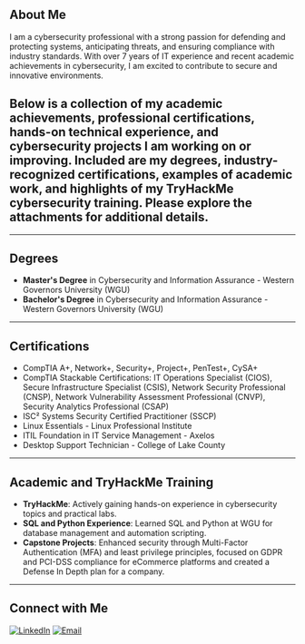 ## About Me
I am a cybersecurity professional with a strong passion for defending and protecting systems, anticipating threats, and ensuring compliance with industry standards. With over 7 years of IT experience and recent academic achievements in cybersecurity, I am excited to contribute to secure and innovative environments.

## Below is a  collection of my academic achievements, professional certifications, hands-on technical experience, and cybersecurity projects I am working on or improving. Included are my degrees, industry-recognized certifications, examples of academic work, and highlights of my TryHackMe cybersecurity training. Please explore the attachments for additional details.

---

## Degrees
- **Master's Degree** in Cybersecurity and Information Assurance - Western Governors University (WGU)
- **Bachelor's Degree** in Cybersecurity and Information Assurance - Western Governors University (WGU)

---

## Certifications
- CompTIA A+, Network+, Security+, Project+, PenTest+, CySA+
- CompTIA Stackable Certifications: IT Operations Specialist (CIOS), Secure Infrastructure Specialist (CSIS), Network Security Professional (CNSP), Network Vulnerability Assessment Professional (CNVP), Security Analytics Professional (CSAP)
- ISC² Systems Security Certified Practitioner (SSCP)
- Linux Essentials - Linux Professional Institute
- ITIL Foundation in IT Service Management - Axelos
- Desktop Support Technician - College of Lake County

---

## Academic and TryHackMe Training
- **TryHackMe**: Actively gaining hands-on experience in cybersecurity topics and practical labs.
- **SQL and Python Experience**: Learned SQL and Python at WGU for database management and automation scripting.
- **Capstone Projects**: Enhanced security through Multi-Factor Authentication (MFA) and least privilege principles, focused on GDPR and PCI-DSS compliance for eCommerce platforms and created a Defense In Depth plan for a company.

---

## Connect with Me

[![LinkedIn](https://img.shields.io/badge/LinkedIn-Connect-blue?style=for-the-badge&logo=linkedin)](https://www.linkedin.com/in/david-garlisch/)
[![Email](https://img.shields.io/badge/Gmail-Email%20Me-red?style=for-the-badge&logo=gmail&logoColor=white)](mailto:davidgar0691@gmail.com)
<!DOCTYPE html>
<html lang="en">
<head>
    <meta charset="UTF-8">
    <meta name="viewport" content="width=device-width, initial-scale=1.0">
    <title>TryHackMe Button</title>
    <style>
        .tryhackme-button {
            display: inline-block;
            background-color: #24292f;
            color: #fff;
            text-decoration: none;
            font-family: Arial, sans-serif;
            font-size: 16px;
            padding: 10px 20px;
            border-radius: 6px;
            border: 1px solid #444;
            box-shadow: 0 2px 5px rgba(0, 0, 0, 0.15);
            transition: background-color 0.3s, transform 0.2s;
        }

        .tryhackme-button:hover {
            background-color: #2ea44f;
            transform: translateY(-2px);
        }

        .tryhackme-button:active {
            background-color: #279e44;
            transform: translateY(0);
        }

        .tryhackme-icon {
            margin-right: 8px;
            vertical-align: middle;
        }
    </style>
</head>
<body>

<a href="https://tryhackme.com/r/p/Davidgar0691" class="tryhackme-button" target="_blank" rel="noopener noreferrer">
    <svg class="tryhackme-icon" xmlns="http://www.w3.org/2000/svg" width="20" height="20" fill="currentColor" viewBox="0 0 16 16">
        <path d="M8 0a8 8 0 0 0-2.53 15.59c.4.07.55-.17.55-.38v-1.38c-2.23.48-2.7-1.08-2.7-1.08-.36-.91-.88-1.15-.88-1.15-.72-.49.05-.48.05-.48.8.06 1.22.82 1.22.82.71 1.21 1.86.86 2.32.66.07-.52.28-.86.5-1.06-1.78-.2-3.64-.89-3.64-3.95 0-.87.31-1.58.82-2.14-.08-.2-.36-1.02.08-2.12 0 0 .67-.22 2.2.82A7.68 7.68 0 0 1 8 4.07c.68 0 1.36.09 2 .26 1.52-1.04 2.2-.82 2.2-.82.44 1.1.16 1.92.08 2.12.51.56.82 1.27.82 2.14 0 3.07-1.87 3.75-3.65 3.95.29.25.54.73.54 1.48v2.2c0 .21.15.45.55.38A8 8 0 0 0 8 0z"/>
    </svg>
    Visit My TryHackMe Profile
</a>

</body>
</html>
